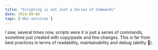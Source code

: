 ```yaml
---
title: "Scripting is not Just a Series of Commands"
date: 2019-09-08
tags: ['dbi-services']
---
```

I saw, several times now, scripts were it is just a series of commands, sometime just created with copy/paste and few changes. This is far from best practices in terms of readability, maintainability and debug (ability 🙂).
